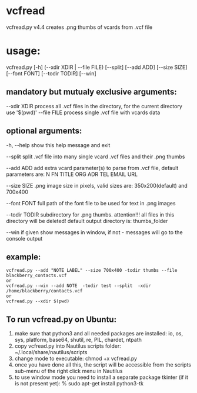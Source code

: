 # vcfreadvcfread.py v4.4 creates .png thumbs of vcards from .vcf fileusage:======vcfread.py [-h] (--xdir XDIR | --file FILE) [--split] [--add ADD] [--size SIZE] [--font FONT] [--todir TODIR] [--win]mandatory but mutualy exclusive arguments:------------------------------------------  --xdir XDIR    process all .vcf files in the directory, for the current directory use '$(pwd)'  --file FILE    process single .vcf file with vcards dataoptional arguments:-------------------  -h, --help     show this help message and exit    --split        split .vcf file into many single vcard .vcf files and their .png thumbs                   --add ADD      add extra vcard parameter(s) to parse from .vcf file, default                 parameters are: N FN TITLE ORG ADR TEL EMAIL URL                   --size SIZE    .png image size in pixels, valid sizes are: 350x200(default) and 700x400    --font FONT    full path of the font file to be used for text in .png images    --todir TODIR  subdirectory for .png thumbs. attention!!! all files in this                 directory will be deleted! default output directory is: thumbs_folder                   --win          if given show messages in window, if not - messages will go                 to the console outputexample:--------    vcfread.py --add "NOTE LABEL" --size 700x400 -todir thumbs --file blackberry_contacts.vcf    or    vcfread.py --win --add NOTE  -todir test --split  -xdir /home/blackberry/contacts.vcf    or     vcfread.py --xdir $(pwd)    To run vcfread.py on Ubuntu:-------------------------------1) make sure that python3 and all needed packages are installed:    io, os, sys, platform, base64, shutil, re, PIL, chardet, ntpath2) copy vcfread.py into Nautilus scripts folder: ~/.local/share/nautilus/scripts3) change mode to executable:  chmod +x vcfread.py4) once you have done all this, the script will be accessible from the scripts sub-menu of the    right click menu in Nautilus5) to use window mode you  need to install a separate package tkinter (if it is not present yet):   % sudo apt-get install python3-tk